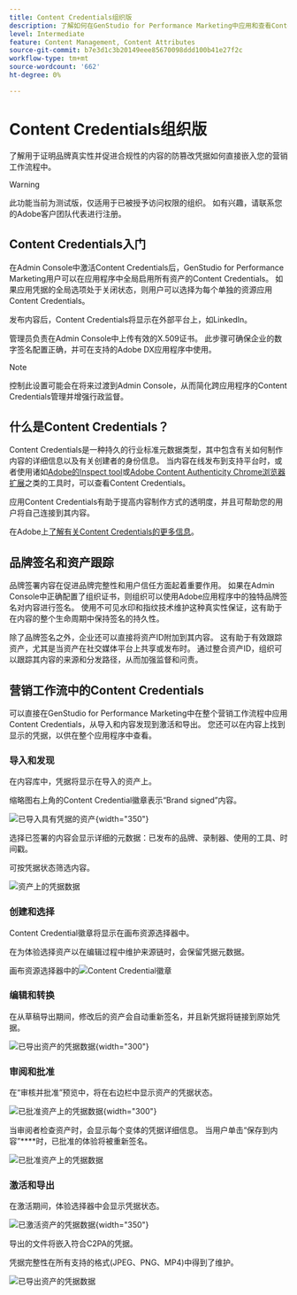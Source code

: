 ```yaml
---
title: Content Credentials组织版
description: 了解如何在GenStudio for Performance Marketing中应用和查看Content Credentials。
level: Intermediate
feature: Content Management, Content Attributes
source-git-commit: b7e3d1c3b20149eee85670098ddd100b41e27f2c
workflow-type: tm+mt
source-wordcount: '662'
ht-degree: 0%

---
```


# Content Credentials组织版

了解用于证明品牌真实性并促进合规性的内容的防篡改凭据如何直接嵌入您的营销工作流程中。

>[!WARNING]
>
>此功能当前为测试版，仅适用于已被授予访问权限的组织。 如有兴趣，请联系您的Adobe客户团队代表进行注册。


## Content Credentials入门

在Admin Console中激活Content Credentials后，GenStudio for Performance Marketing用户可以在应用程序中全局启用所有资产的Content Credentials。 如果应用凭据的全局选项处于关闭状态，则用户可以选择为每个单独的资源应用Content Credentials。

发布内容后，Content Credentials将显示在外部平台上，如LinkedIn。

管理员负责在Admin Console中上传有效的X.509证书。 此步骤可确保企业的数字签名配置正确，并可在支持的Adobe DX应用程序中使用。

>[!NOTE]
>
>控制此设置可能会在将来过渡到Admin Console，从而简化跨应用程序的Content Credentials管理并增强行政监督。

## 什么是Content Credentials？ 

Content Credentials是一种持久的行业标准元数据类型，其中包含有关如何制作内容的详细信息以及有关创建者的身份信息。 当内容在线发布到支持平台时，或者使用诸如[Adobe的Inspect tool](https://contentauthenticity.adobe.com/inspect)或[Adobe Content Authenticity Chrome浏览器扩展](https://helpx.adobe.com/creative-cloud/help/cai/adobe-content-authenticity-chrome-browser-extension.html)之类的工具时，可以查看Content Credentials。  

应用Content Credentials有助于提高内容制作方式的透明度，并且可帮助您的用户将自己连接到其内容。

在Adobe上[了解有关Content Credentials的更多信息](https://helpx.adobe.com/cn/creative-cloud/help/content-credentials.html)。

## 品牌签名和资产跟踪

品牌签署内容在促进品牌完整性和用户信任方面起着重要作用。 如果在Admin Console中正确配置了组织证书，则组织可以使用Adobe应用程序中的独特品牌签名对内容进行签名。 使用不可见水印和指纹技术维护这种真实性保证，这有助于在内容的整个生命周期中保持签名的持久性。

除了品牌签名之外，企业还可以直接将资产ID附加到其内容。 这有助于有效跟踪资产，尤其是当资产在社交媒体平台上共享或发布时。 通过整合资产ID，组织可以跟踪其内容的来源和分发路径，从而加强监督和问责。

## 营销工作流中的Content Credentials

可以直接在GenStudio for Performance Marketing中在整个营销工作流程中应用Content Credentials，从导入和内容发现到激活和导出。 您还可以在内容上找到显示的凭据，以供在整个应用程序中查看。

### 导入和发现

在内容库中，凭据将显示在导入的资产上。

缩略图右上角的Content Credential徽章表示“Brand signed”内容。

![已导入具有凭据的资产](./images/import-discovery1.png){width="350"}

选择已签署的内容会显示详细的元数据：已发布的品牌、录制器、使用的工具、时间戳。

可按凭据状态筛选内容。

![资产上的凭据数据](./images/import-discovery2.png)

### 创建和选择

Content Credential徽章将显示在画布资源选择器中。

在为体验选择资产以在编辑过程中维护来源链时，会保留凭据元数据。

画布资源选择器中的![Content Credential徽章](./images/creation-selection1.png)

### 编辑和转换

在从草稿导出期间，修改后的资产会自动重新签名，并且新凭据将链接到原始凭据。

![已导出资产的凭据数据](./images/edit-and-transformation1.png){width="300"}

### 审阅和批准

在“审核并批准”预览中，将在右边栏中显示资产的凭据状态。

![已批准资产上的凭据数据](./images/review-and-approve1.png){width="300"}

当审阅者检查资产时，会显示每个变体的凭据详细信息。 当用户单击“保存到内容”****&#x200B;时，已批准的体验将被重新签名。

![已批准资产上的凭据数据](./images/review-and-approve2.png)

### 激活和导出

在激活期间，体验选择器中会显示凭据状态。

![已激活资产的凭据数据](./images/activate-export1.png){width="350"}

导出的文件将嵌入符合C2PA的凭据。

凭据完整性在所有支持的格式(JPEG、PNG、MP4)中得到了维护。

![已导出资产的凭据数据](./images/activate-export2.png)

